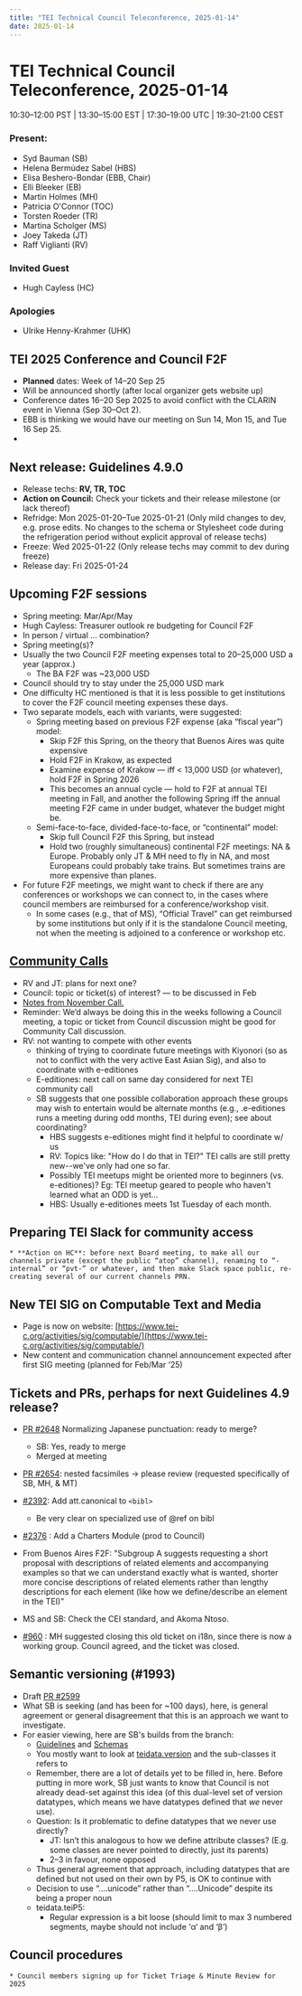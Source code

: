 ```yaml
---
title: "TEI Technical Council Teleconference, 2025-01-14"
date: 2025-01-14
---
```

# TEI Technical Council Teleconference, 2025-01-14

10:30–12:00 PST | 13:30–15:00 EST | 17:30–19:00 UTC | 19:30–21:00 CEST

### Present:

* Syd Bauman (SB)  
* Helena Bermúdez Sabel (HBS)   
* Elisa Beshero-Bondar (EBB, Chair)  
* Elli Bleeker (EB)  
* Martin Holmes (MH)  
* Patricia O'Connor (TOC)	  
* Torsten Roeder (TR)  
* Martina Scholger (MS)  
* Joey Takeda (JT)   
* Raff Viglianti (RV)

### Invited Guest

* Hugh Cayless (HC)

### Apologies

* Ulrike Henny-Krahmer (UHK)


## TEI 2025 Conference and Council F2F  
  * **Planned** dates: Week of 14–20 Sep 25  
  * Will be announced shortly (after local organizer gets website up)  
  * Conference dates 16–20 Sep 2025 to avoid conflict with the CLARIN event in Vienna (Sep 30–Oct 2).  
  * EBB is thinking we would have our meeting on Sun 14, Mon 15, and Tue 16 Sep 25\.  
  * 

## Next release: Guidelines 4.9.0  
  * Release techs: **RV, TR, TOC**  
  * **Action on Council:** Check your tickets and their release milestone (or lack thereof)  
  * Refridge: Mon 2025-01-20–Tue 2025-01-21 (Only mild changes to dev, e.g. prose edits. No changes to the schema or Stylesheet code during the refrigeration period without explicit approval of release techs)  
  * Freeze: Wed 2025-01-22 (Only release techs may commit to  dev during freeze)  
  * Release day: Fri 2025-01-24

## Upcoming F2F sessions  
  * Spring meeting: Mar/Apr/May  
  * Hugh Cayless: Treasurer outlook re budgeting for Council F2F  
  * In person / virtual … combination?  
  * Spring meeting(s)?  
  * Usually the two Council F2F meeting expenses total to 20–25,000 USD a year (approx.)  
    * The BA F2F was \~23,000 USD   
  * Council should try to stay under the 25,000 USD mark  
  * One difficulty HC mentioned is that it is less possible to get institutions to cover the F2F council meeting expenses these days.  
  * Two separate models, each with variants, were suggested:  
    * Spring meeting based on previous F2F expense (aka “fiscal year”) model:  
      *  Skip F2F this Spring, on the theory that Buenos Aires was quite expensive  
      * Hold F2F in Krakow, as expected  
      * Examine expense of Krakow — iff \< 13,000 USD (or whatever), hold F2F in Spring 2026  
      * This becomes an annual cycle — hold to F2F at annual TEI meeting in Fall, and another the following Spring iff the annual meeting F2F came in under budget, whatever the budget might be.  
    * Semi-face-to-face, divided-face-to-face, or “continental” model:  
      * Skip full Council F2F this Spring, but instead  
      * Hold two (roughly simultaneous) continental F2F meetings: NA & Europe. Probably only JT & MH need to fly in NA, and most Europeans could probably take trains. But sometimes trains are more expensive than planes.  
  * For future F2F meetings, we might want to check if there are any conferences or workshops we can connect to, in the cases where council members are reimbursed for a conference/workshop visit.  
    * In some cases (e.g., that of MS), “Official Travel” can get reimbursed by some institutions but only if it is the standalone Council meeting, not when the meeting is adjoined to a conference or workshop etc.


## [Community Calls](https://www.tei-c.org/activities/community/)   
  * RV and JT: plans for next one?  
  * Council: topic or ticket(s) of interest? — to be discussed in Feb  
  * [Notes from November Call.](https://docs.google.com/document/d/1RTQvcl70sjan_gzsrAmhK7RKtYjnYHaTCoTi8y0fIvU/edit?tab=t.0#heading=h.mb4qa3stz1ia)  
  * Reminder: We’d always be doing this in the weeks following a Council meeting, a topic or ticket from Council discussion might be good for Community Call discussion.  
  * RV: not wanting to compete with other events  
    *  thinking of trying to coordinate future meetings with Kiyonori (so as not to conflict with the very active East Asian Sig), and also to coordinate with e-editiones  
    * E-editiones: next call on same day considered for next TEI community call  
    * SB suggests that one possible collaboration approach these groups may wish to entertain would be alternate months (e.g., .e-editiones runs a meeting during odd months, TEI during even); see about coordinating?  
      * HBS suggests e-editiones might find it helpful to coordinate w/ us  
      * RV: Topics like: "How do I do that in TEI?" TEI calls are still pretty new--we've only had one so far.  
      * Possibly TEI meetups might be oriented more to beginners (vs. e-editiones)? Eg: TEI meetup geared to people who haven't learned what an ODD is yet...  
      * HBS: Usually e-editiones meets 1st Tuesday of each month.

## Preparing TEI Slack for community access
    * **Action on HC**: before next Board meeting, to make all our channels private (except the public “atop” channel), renaming to “-internal” or “pvt-” or whatever, and then make Slack space public, re-creating several of our current channels PRN.


## New TEI SIG on Computable Text and Media  
  * Page is now on website: [https://www.tei-c.org/activities/sig/computable/](https://www.tei-c.org/activities/sig/computable/)  
  * New content and communication channel announcement expected after first SIG meeting (planned for Feb/Mar ‘25)  
      
## Tickets and PRs, perhaps for next Guidelines 4.9 release?

  * [PR \#2648](https://github.com/TEIC/TEI/pull/2648) Normalizing Japanese punctuation: ready to merge?  
    * SB: Yes, ready to merge  
    * Merged at meeting

  * [PR \#2654](https://github.com/TEIC/TEI/pull/2654): nested facsimiles → please review (requested specifically of SB, MH, & MT)

  * [\#2392](https://github.com/TEIC/TEI/issues/2392): Add att.canonical to `<bibl>`  
    * Be very clear on specialized use of @ref on bibl


  * [\#2376](https://github.com/TEIC/TEI/issues/2376) : Add a Charters Module (prod to Council)  
  * From Buenos Aires F2F: "Subgroup A suggests requesting a short proposal with descriptions of related elements and accompanying examples so that we can understand exactly what is wanted, shorter more concise descriptions of related elements rather than lengthy descriptions for each element (like how we define/describe an element in the TEI)"  
  * MS and SB: Check the CEI standard, and Akoma Ntoso.

  * [\#960](https://github.com/TEIC/TEI/issues/960) : MH suggested closing this old ticket on i18n, since there is now a working group. Council agreed, and the ticket was closed.


## Semantic versioning (\#1993)  
  * Draft [PR \#2599](https://github.com/TEIC/TEI/pull/2599)  
  * What SB is seeking (and has been for \~100 days), here, is general agreement or general disagreement that this is an approach we want to investigate.  
  * For easier viewing, here are SB's builds from the branch:  
    * [Guidelines](https://bauman.zapto.org/~syd/temp/4TEICouncil/sydb_1993_version_numbers/Guidelines-web/en/html/index.html) and [Schemas](https://bauman.zapto.org/~syd/temp/4TEICouncil/sydb_1993_version_numbers/Exemplars/)   
    * You mostly want to look at [teidata.version](https://bauman.zapto.org/~syd/temp/4TEICouncil/sydb_1993_version_numbers/Guidelines-web/en/html/ref-teidata.version.html) and the sub-classes it refers to  
    * Remember, there are a lot of details yet to be filled in, here. Before putting in more work, SB just wants to know that Council is not already dead-set against this idea (of this dual-level set of version datatypes, which means we have datatypes defined that *we* never use).  
    * Question: Is it problematic to define datatypes that we never use directly?  
      * JT: Isn’t this analogous to how we define attribute classes? (E.g. some classes are never pointed to directly, just its parents)  
      * 2–3 in favour, none opposed  
    * Thus general agreement that approach, including datatypes that are defined but not used on their own by P5, is OK to continue with  
    * Decision to use “….unicode” rather than “….Unicode” despite its being a proper noun  
    * teidata.teiP5:  
      * Regular expression is a bit loose (should limit to max 3 numbered segments, maybe should not include ‘α‘ and ‘β’)  
## Council procedures
    * Council members signing up for Ticket Triage & Minute Review for 2025

